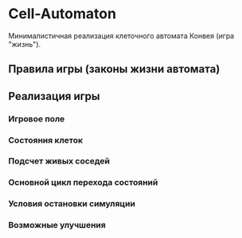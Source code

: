 # Cell-Automaton
Минималистичная реализация клеточного автомата Конвея (игра "жизнь").

## Правила игры (законы жизни автомата)

## Реализация игры

### Игровое поле

### Состояния клеток

### Подсчет живых соседей

### Основной цикл перехода состояний

### Условия остановки симуляции

### Возможные улучшения